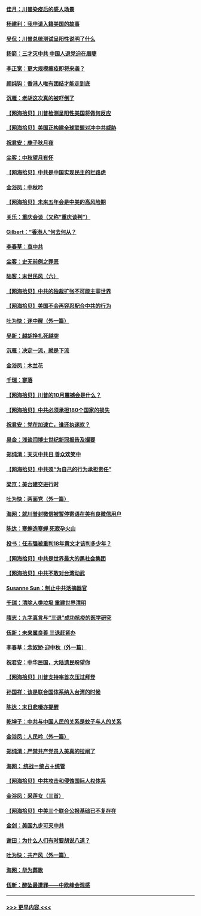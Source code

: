 #### [佳月：川普染疫后的感人场景](../pages/nsc993/n12456994.md?t=10070051) 
#### [杨建利：我申请入籍美国的故事](../pages/nsc993/n12455635.md?t=10070051) 
#### [吴侃：川普总统测试呈阳性说明了什么](../pages/nsc993/n12451869.md?t=10070051) 
#### [扬箭：三才灭中共 中国人退党迫在眉睫](../pages/nsc993/n12451842.md?t=10070051) 
#### [李正宽：更大规模瘟疫即将来袭？](../pages/nsc993/n12451455.md?t=10070051) 
#### [颜纯钩：香港人唯有团结才能走到底](../pages/nsc993/n12450870.md?t=10070051) 
#### [沉雁：老胡这次真的被吓倒了](../pages/nsc993/n12449796.md?t=10070051) 
#### [【网海拾贝】川普检测呈阳性美国将做何反应](../pages/nsc993/n12449042.md?t=10070051) 
#### [【网海拾贝】美国正构建全球联盟对冲中共威胁](../pages/nsc993/n12446580.md?t=10070051) 
#### [祝君安：庚子秋月夜](../pages/nsc993/n12445870.md?t=10070051) 
#### [尘客：中秋望月有怀](../pages/nsc993/n12444632.md?t=10070051) 
#### [【网海拾贝】中共是中国实现民主的拦路虎](../pages/nsc993/n12443573.md?t=10070051) 
#### [金浴凤：中秋吟](../pages/nsc993/n12441773.md?t=10070051) 
#### [【网海拾贝】未来五年会是中美的高风险期](../pages/nsc993/n12440760.md?t=10070051) 
#### [关乐：重庆会谈（又称“重庆谈判”）](../pages/nsc993/n12437525.md?t=10070051) 
#### [Gilbert：“香港人”何去何从？](../pages/nsc993/n12435894.md?t=10070051) 
#### [李春草：哀中共](../pages/nsc993/n12435874.md?t=10070051) 
#### [尘客：史无前例之罪恶](../pages/nsc993/n12435762.md?t=10070051) 
#### [陆客：末世民风（六）](../pages/nsc993/n12435354.md?t=10070051) 
#### [【网海拾贝】中共的独裁扩张不可能主宰世界](../pages/nsc993/n12435151.md?t=10070051) 
#### [【网海拾贝】美国不会再容忍配合中共的行为](../pages/nsc993/n12433808.md?t=10070051) 
#### [吐为快：迷中醒（外一篇）](../pages/nsc993/n12433585.md?t=10070051) 
#### [吴新：越胡挣扎死越突](../pages/nsc993/n12433562.md?t=10070051) 
#### [沉雁：决定一流，就是下流](../pages/nsc993/n12432128.md?t=10070051) 
#### [金浴凤：木兰花](../pages/nsc993/n12432124.md?t=10070051) 
#### [千瑞：寥落](../pages/nsc993/n12432071.md?t=10070051) 
#### [【网海拾贝】川普的10月震撼会是什么？](../pages/nsc993/n12431624.md?t=10070051) 
#### [【网海拾贝】中共必须承担180个国家的损失](../pages/nsc993/n12428893.md?t=10070051) 
#### [祝君安：党在加速亡，谁还执迷欢？](../pages/nsc993/n12428652.md?t=10070051) 
#### [易金：浅谈闫博士世纪新冠报告及撮要](../pages/nsc993/n12426822.md?t=10070051) 
#### [郑纯清：天灭中共日 善众欢笑中](../pages/nsc993/n12426784.md?t=10070051) 
#### [【网海拾贝】中共须“为自己的行为承担责任”](../pages/nsc993/n12426067.md?t=10070051) 
#### [梁京：美台建交进行时](../pages/nsc993/n12424066.md?t=10070051) 
#### [吐为快：两面党（外一篇）](../pages/nsc993/n12424043.md?t=10070051) 
#### [海网：就川普封微信被暂停寄语在美有良微信用户](../pages/nsc993/n12424021.md?t=10070051) 
#### [陈达：寒蝉造寒蝉 死寂孕火山](../pages/nsc993/n12423958.md?t=10070051) 
#### [投书：任志强被重判18年黄文才该判多少年？](../pages/nsc993/n12423672.md?t=10070051) 
#### [【网海拾贝】中共是世界最大的黑社会集团](../pages/nsc993/n12423543.md?t=10070051) 
#### [【网海拾贝】中共不敢对台湾动武](../pages/nsc993/n12421418.md?t=10070051) 
#### [Susanne Sun：制止中共活摘器官](../pages/nsc993/n12419654.md?t=10070051) 
#### [千瑞：清除人类垃圾 重建世界清明](../pages/nsc993/n12419414.md?t=10070051) 
#### [隋志：九字真言与“三退”成功抗疫的医学研究](../pages/nsc993/n12419248.md?t=10070051) 
#### [伍新：未来属良善 三退赶紧办](../pages/nsc993/n12418496.md?t=10070051) 
#### [李春草：念奴娇·迎中秋（外一篇）](../pages/nsc993/n12418465.md?t=10070051) 
#### [祝君安：中华民国，大陆遗民盼望你](../pages/nsc993/n12418089.md?t=10070051) 
#### [【网海拾贝】川普支持率首次压过拜登](../pages/nsc993/n12418050.md?t=10070051) 
#### [孙国祥：该是联合国体系纳入台湾的时候](../pages/nsc993/n12417369.md?t=10070051) 
#### [陈达：末日悲嚎亦提醒](../pages/nsc993/n12416736.md?t=10070051) 
#### [乾坤子：中共与中国人民的关系是蚊子与人的关系](../pages/nsc993/n12416632.md?t=10070051) 
#### [金浴凤：人民吟（外一篇）](../pages/nsc993/n12416567.md?t=10070051) 
#### [郑纯清：严禁共产党员入美真的拉闸了](../pages/nsc993/n12416550.md?t=10070051) 
#### [海网： 统战＝统占＋统管](../pages/nsc993/n12416404.md?t=10070051) 
#### [【网海拾贝】中共攻击和侵蚀国际人权体系](../pages/nsc993/n12416250.md?t=10070051) 
#### [金浴凤：采莲女（三首）](../pages/nsc993/n12415517.md?t=10070051) 
#### [【网海拾贝】中美三个联合公报基础已不复存在](../pages/nsc993/n12415054.md?t=10070051) 
#### [金剑：美国九步可灭中共](../pages/nsc993/n12413183.md?t=10070051) 
#### [谢田：为什么人们有时要胡说八道？](../pages/nsc993/n12411861.md?t=10070051) 
#### [吐为快：共产风（外一篇）](../pages/nsc993/n12411761.md?t=10070051) 
#### [海网：华为葬歌](../pages/nsc993/n12410381.md?t=10070051) 
#### [伍新：醉坠最遭罪——中欧峰会观感](../pages/nsc993/n12410364.md?t=10070051) 

----
#### [ >>> 更早内容 <<< ](../indexes/nsc993-earlier.md)
